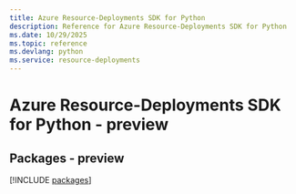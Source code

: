 ```yaml
---
title: Azure Resource-Deployments SDK for Python
description: Reference for Azure Resource-Deployments SDK for Python
ms.date: 10/29/2025
ms.topic: reference
ms.devlang: python
ms.service: resource-deployments
---
```

# Azure Resource-Deployments SDK for Python - preview
## Packages - preview
[!INCLUDE [packages](resource-deployments-index.md)]